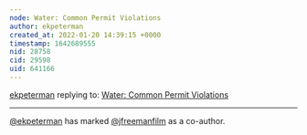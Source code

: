 ```yaml
---
node: Water: Common Permit Violations
author: ekpeterman
created_at: 2022-01-20 14:39:15 +0000
timestamp: 1642689555
nid: 28758
cid: 29598
uid: 641166
---
```




[ekpeterman](../profile/ekpeterman) replying to: [Water: Common Permit Violations](../notes/ekpeterman/01-20-2022/common-permit-violations-water)

----
 [@ekpeterman](/profile/ekpeterman) has marked [@jfreemanfilm](/profile/jfreemanfilm) as a co-author. 